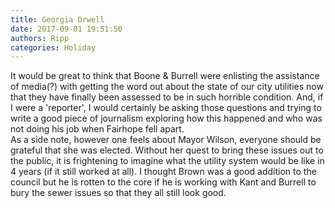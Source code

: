```yaml
---
title: Georgia Orwell
date: 2017-09-01 19:51:50
authors: Ripp
categories: Holiday
---
```


 It would be great to think that Boone &amp; Burrell were enlisting the assistance of media(?) with getting the word out about the state of our city utilities now that they have finally been assessed to be in such horrible condition.  And, if I were a 'reporter', I would certainly be asking those questions and trying to write a good piece of journalism exploring how this happened and who was not doing his job when Fairhope fell apart.  
As a side note, however one feels about Mayor Wilson, everyone should be grateful that she was elected.  Without her quest to bring these issues out to the public, it is frightening to imagine what the utility system would be like in 4 years (if it still worked at all).  I thought Brown was a good addition to the council but he is rotten to the core if he is working with Kant and Burrell to bury the sewer issues so that they all still look good.
